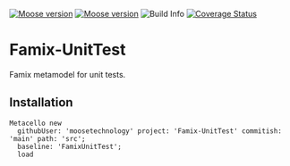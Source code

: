 [![Moose version](https://img.shields.io/badge/Moose-10-%23aac9ff.svg)](https://github.com/moosetechnology/Moose)
[![Moose version](https://img.shields.io/badge/Moose-11-%23aac9ff.svg)](https://github.com/moosetechnology/Moose)
![Build Info](https://github.com/moosetechnology/Famix-UnitTest/workflows/CI/badge.svg)
[![Coverage Status](https://coveralls.io/repos/github/moosetechnology/Famix-UnitTest/badge.svg?branch=main)](https://coveralls.io/github/moosetechnology/Famix-UnitTest?branch=main)

# Famix-UnitTest

Famix metamodel for unit tests.

## Installation

```st
Metacello new
  githubUser: 'moosetechnology' project: 'Famix-UnitTest' commitish: 'main' path: 'src';
  baseline: 'FamixUnitTest';
  load
```
